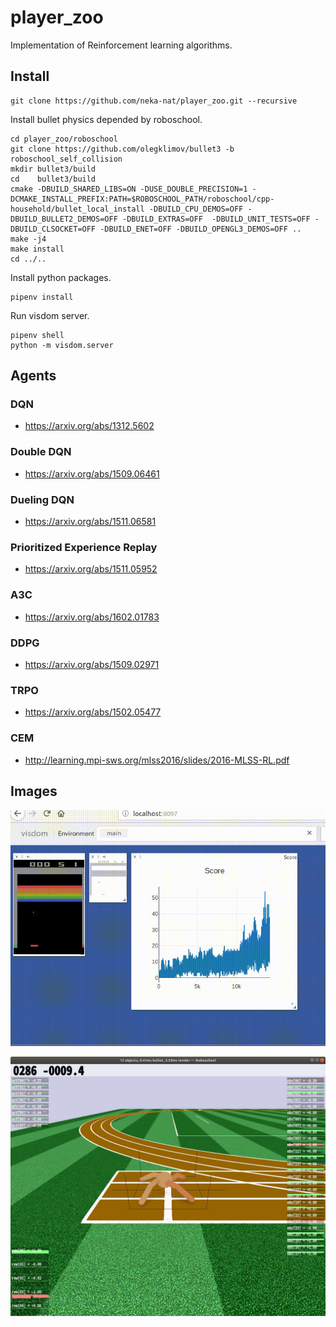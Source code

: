 # player_zoo

Implementation of Reinforcement learning algorithms.

## Install

```
git clone https://github.com/neka-nat/player_zoo.git --recursive
```

Install bullet physics depended by roboschool.

```
cd player_zoo/roboschool
git clone https://github.com/olegklimov/bullet3 -b roboschool_self_collision
mkdir bullet3/build
cd    bullet3/build
cmake -DBUILD_SHARED_LIBS=ON -DUSE_DOUBLE_PRECISION=1 -DCMAKE_INSTALL_PREFIX:PATH=$ROBOSCHOOL_PATH/roboschool/cpp-household/bullet_local_install -DBUILD_CPU_DEMOS=OFF -DBUILD_BULLET2_DEMOS=OFF -DBUILD_EXTRAS=OFF  -DBUILD_UNIT_TESTS=OFF -DBUILD_CLSOCKET=OFF -DBUILD_ENET=OFF -DBUILD_OPENGL3_DEMOS=OFF ..
make -j4
make install
cd ../..
```

Install python packages.

```
pipenv install
```

Run visdom server.

```
pipenv shell
python -m visdom.server
```

## Agents

### DQN

* https://arxiv.org/abs/1312.5602

### Double DQN

* https://arxiv.org/abs/1509.06461

### Dueling DQN

* https://arxiv.org/abs/1511.06581

### Prioritized Experience Replay

* https://arxiv.org/abs/1511.05952

### A3C

* https://arxiv.org/abs/1602.01783

### DDPG

* https://arxiv.org/abs/1509.02971

### TRPO

* https://arxiv.org/abs/1502.05477

### CEM

* http://learning.mpi-sws.org/mlss2016/slides/2016-MLSS-RL.pdf

## Images

![visdom](images/visdom.gif)

![roboschool](images/roboschool.png)
